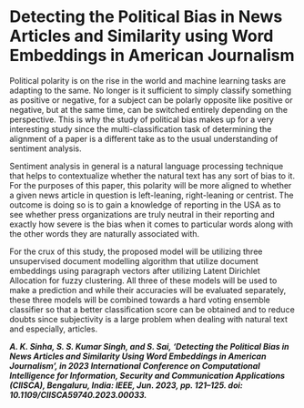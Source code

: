 # Detecting the Political Bias in News Articles and Similarity using Word Embeddings in American Journalism

Political polarity is on the rise in the world and machine learning tasks are adapting to the same. No longer is it sufficient to simply classify something as positive or negative, for a subject can be polarly opposite like positive or negative, but at the same time, can be switched entirely depending on the perspective. This is why the study of political bias makes up for a very interesting study since the multi-classification task of determining the alignment of a paper is a different take as to the usual understanding of sentiment analysis.

Sentiment analysis in general is a natural language processing technique that helps to contextualize whether the natural text has any sort of bias to it. For the purposes of this paper, this polarity will be more aligned to whether a given news article in question is left-leaning, right-leaning or centrist. The outcome is doing so is to gain a knowledge of reporting in the USA as to see whether press organizations are truly neutral in their reporting and exactly how severe is the bias when it comes to particular words along with the other words they are naturally associated with.

For the crux of this study, the proposed model will be utilizing three unsupervised document modelling algorithm that utilize document embeddings using paragraph vectors after utilizing Latent Dirichlet Allocation for fuzzy clustering. All three of these models will be used to make a prediction and while their accuracies will be evaluated separately, these three models will be combined towards a hard voting ensemble classifier so that a better classification score can be obtained and to reduce doubts since subjectivity is a large problem when dealing with natural text and especially, articles. 

***A. K. Sinha, S. S. Kumar Singh, and S. Sai, ‘Detecting the Political Bias in News Articles and Similarity Using Word Embeddings in American Journalism’, in 2023 International Conference on Computational Intelligence for Information, Security and Communication Applications (CIISCA), Bengaluru, India: IEEE, Jun. 2023, pp. 121–125. doi: 10.1109/CIISCA59740.2023.00033.***
